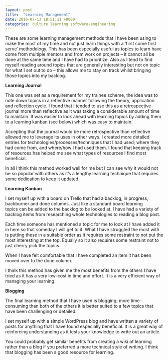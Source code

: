```yaml
---
layout: post
title:  "Learning Management"
date: 2016-07-13 18:51:11 +0000
categories: culture learning software-engineering
---
```


<!-- paragraph -->
<p>These are some learning management methods that I have been using to make the most of my time and not just learn things with a ‘first come first serve’ methodology. This has been especially useful as topics to learn have come from multiple mentors and from work on projects – it cannot all be done at the same time and I have had to prioritize. Also as I tend to find myself reading around topics that are generally interesting but not on topic for what I set out to do – this allows me to stay on track whilst bringing those topics into my backlog.</p>
<!-- /paragraph -->

<!-- paragraph {"fontSize":"medium"} -->
<p><strong>Learning Journal</strong></p>
<!-- /paragraph -->

<!-- paragraph -->
<p>This one was set as a requirement for my trainee scheme, the idea was to note down topics in a reflective manner following the theory,&nbsp;application and reflection cycle. I found that I tended to use this as a retrospective journal more than reflective as it was taking a considerable amount of time to maintain. It was easier to look ahead with learning topics by adding them to a learning kanban (see below)&nbsp;which was easy to maintain.</p>
<!-- /paragraph -->

<!-- paragraph -->
<p>Accepting that the journal would be more retrospective than reflective allowed me to leverage its uses in other ways.&nbsp;I created&nbsp;more detailed entries for technologies/processes/techniques that I had used; where they had come from, and where/how I had used them. I found that keeping track of resources&nbsp;has helped me see what types of resources I find most beneficial.</p>
<!-- /paragraph -->

<!-- paragraph -->
<p>In all I think this method worked well for me but I can see why it would not be so popular with others as it’s a lengthy learning technique that requires some dedication to keep it updated.</p>
<!-- /paragraph -->

<!-- paragraph {"fontSize":"medium"} -->
<p><strong>Learning Kanban</strong></p>
<!-- /paragraph -->

<!-- paragraph -->
<p>I set myself up with a board on Trello that had a backlog, in progress, backburner and done columns. Just like a standard board learning topics&nbsp;can be added to the backlog to be looked at. I have had a variety of backlog items from researching whole technologies to reading a blog post.</p>
<!-- /paragraph -->

<!-- paragraph -->
<p>Each time someone has mentioned a topic for me to look at I have added it in here so that someday I will get to it. What I have struggled the most with is putting these in a suitable order as it requires some restraint to not put the most interesting at the top. Equally so it also requires some restraint not to just cherry pick the topics.</p>
<!-- /paragraph -->

<!-- paragraph -->
<p>When I have felt comfortable that I have completed an item it has been moved over to the done column.</p>
<!-- /paragraph -->

<!-- paragraph -->
<p>I think this method has given me the most benefits from the others&nbsp;I have tried as it has a&nbsp;very low-cost in time and effort.&nbsp;It is a very efficient way of managing your learning.</p>
<!-- /paragraph -->

<!-- paragraph {"fontSize":"medium"} -->
<p><strong>Blogging</strong></p>
<!-- /paragraph -->

<!-- paragraph -->
<p>The final learning method that I have used is blogging; more time-consuming than both of the others it is better suited to a few topics that have been challenging or detailed.</p>
<!-- /paragraph -->

<!-- paragraph -->
<p>I set myself up with a simple WordPress blog and have written a variety of posts for anything that I have found especially beneficial. It is a great way of reinforcing understanding as it tests your knowledge to write out an article.</p>
<!-- /paragraph -->

<!-- paragraph -->
<p>You could probably get similar benefits from creating a wiki of learning rather than a blog if you preferred a more technical style of writing. I think that blogging has been a good resource for learning.</p>
<!-- /paragraph -->
